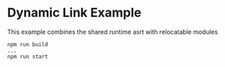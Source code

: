 # Dynamic Link Example

This example combines the shared runtime asrt with relocatable modules

```console
npm run build
...
npm run start
```
